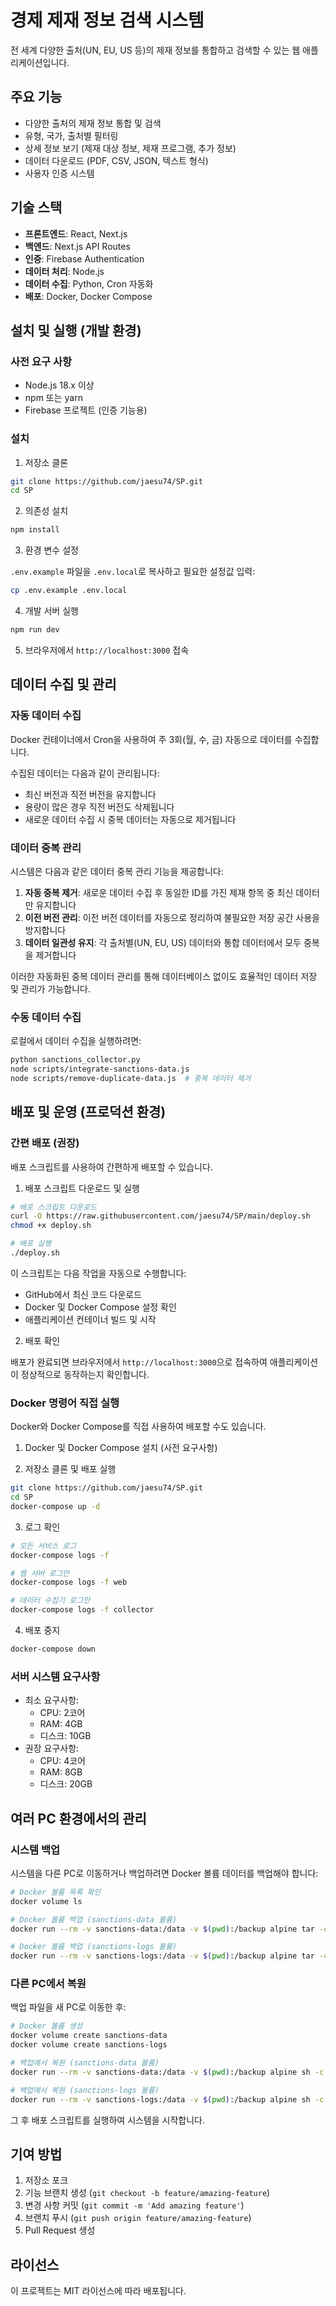 # 경제 제재 정보 검색 시스템

전 세계 다양한 출처(UN, EU, US 등)의 제재 정보를 통합하고 검색할 수 있는 웹 애플리케이션입니다.

## 주요 기능

- 다양한 출처의 제재 정보 통합 및 검색
- 유형, 국가, 출처별 필터링
- 상세 정보 보기 (제재 대상 정보, 제재 프로그램, 추가 정보)
- 데이터 다운로드 (PDF, CSV, JSON, 텍스트 형식)
- 사용자 인증 시스템

## 기술 스택

- **프론트엔드**: React, Next.js
- **백엔드**: Next.js API Routes
- **인증**: Firebase Authentication
- **데이터 처리**: Node.js
- **데이터 수집**: Python, Cron 자동화
- **배포**: Docker, Docker Compose

## 설치 및 실행 (개발 환경)

### 사전 요구 사항

- Node.js 18.x 이상
- npm 또는 yarn
- Firebase 프로젝트 (인증 기능용)

### 설치

1. 저장소 클론

```bash
git clone https://github.com/jaesu74/SP.git
cd SP
```

2. 의존성 설치

```bash
npm install
```

3. 환경 변수 설정

`.env.example` 파일을 `.env.local`로 복사하고 필요한 설정값 입력:

```bash
cp .env.example .env.local
```

4. 개발 서버 실행

```bash
npm run dev
```

5. 브라우저에서 `http://localhost:3000` 접속

## 데이터 수집 및 관리

### 자동 데이터 수집

Docker 컨테이너에서 Cron을 사용하여 주 3회(월, 수, 금) 자동으로 데이터를 수집합니다.

수집된 데이터는 다음과 같이 관리됩니다:
- 최신 버전과 직전 버전을 유지합니다
- 용량이 많은 경우 직전 버전도 삭제됩니다
- 새로운 데이터 수집 시 중복 데이터는 자동으로 제거됩니다

### 데이터 중복 관리

시스템은 다음과 같은 데이터 중복 관리 기능을 제공합니다:

1. **자동 중복 제거**: 새로운 데이터 수집 후 동일한 ID를 가진 제재 항목 중 최신 데이터만 유지합니다
2. **이전 버전 관리**: 이전 버전 데이터를 자동으로 정리하여 불필요한 저장 공간 사용을 방지합니다
3. **데이터 일관성 유지**: 각 출처별(UN, EU, US) 데이터와 통합 데이터에서 모두 중복을 제거합니다

이러한 자동화된 중복 데이터 관리를 통해 데이터베이스 없이도 효율적인 데이터 저장 및 관리가 가능합니다.

### 수동 데이터 수집

로컬에서 데이터 수집을 실행하려면:

```bash
python sanctions_collector.py
node scripts/integrate-sanctions-data.js
node scripts/remove-duplicate-data.js  # 중복 데이터 제거
```

## 배포 및 운영 (프로덕션 환경)

### 간편 배포 (권장)

배포 스크립트를 사용하여 간편하게 배포할 수 있습니다.

1. 배포 스크립트 다운로드 및 실행

```bash
# 배포 스크립트 다운로드
curl -O https://raw.githubusercontent.com/jaesu74/SP/main/deploy.sh
chmod +x deploy.sh

# 배포 실행
./deploy.sh
```

이 스크립트는 다음 작업을 자동으로 수행합니다:
- GitHub에서 최신 코드 다운로드
- Docker 및 Docker Compose 설정 확인
- 애플리케이션 컨테이너 빌드 및 시작

2. 배포 확인

배포가 완료되면 브라우저에서 `http://localhost:3000`으로 접속하여 애플리케이션이 정상적으로 동작하는지 확인합니다.

### Docker 명령어 직접 실행

Docker와 Docker Compose를 직접 사용하여 배포할 수도 있습니다.

1. Docker 및 Docker Compose 설치 (사전 요구사항)

2. 저장소 클론 및 배포 실행

```bash
git clone https://github.com/jaesu74/SP.git
cd SP
docker-compose up -d
```

3. 로그 확인

```bash
# 모든 서비스 로그
docker-compose logs -f

# 웹 서버 로그만
docker-compose logs -f web

# 데이터 수집기 로그만
docker-compose logs -f collector
```

4. 배포 중지

```bash
docker-compose down
```

### 서버 시스템 요구사항

- 최소 요구사항:
  - CPU: 2코어
  - RAM: 4GB
  - 디스크: 10GB
- 권장 요구사항:
  - CPU: 4코어
  - RAM: 8GB
  - 디스크: 20GB

## 여러 PC 환경에서의 관리

### 시스템 백업

시스템을 다른 PC로 이동하거나 백업하려면 Docker 볼륨 데이터를 백업해야 합니다:

```bash
# Docker 볼륨 목록 확인
docker volume ls

# Docker 볼륨 백업 (sanctions-data 볼륨)
docker run --rm -v sanctions-data:/data -v $(pwd):/backup alpine tar -czvf /backup/sanctions-data-backup.tar.gz /data

# Docker 볼륨 백업 (sanctions-logs 볼륨)
docker run --rm -v sanctions-logs:/data -v $(pwd):/backup alpine tar -czvf /backup/sanctions-logs-backup.tar.gz /data
```

### 다른 PC에서 복원

백업 파일을 새 PC로 이동한 후:

```bash
# Docker 볼륨 생성
docker volume create sanctions-data
docker volume create sanctions-logs

# 백업에서 복원 (sanctions-data 볼륨)
docker run --rm -v sanctions-data:/data -v $(pwd):/backup alpine sh -c "cd /data && tar -xzvf /backup/sanctions-data-backup.tar.gz --strip 1"

# 백업에서 복원 (sanctions-logs 볼륨)
docker run --rm -v sanctions-logs:/data -v $(pwd):/backup alpine sh -c "cd /data && tar -xzvf /backup/sanctions-logs-backup.tar.gz --strip 1"
```

그 후 배포 스크립트를 실행하여 시스템을 시작합니다.

## 기여 방법

1. 저장소 포크
2. 기능 브랜치 생성 (`git checkout -b feature/amazing-feature`)
3. 변경 사항 커밋 (`git commit -m 'Add amazing feature'`)
4. 브랜치 푸시 (`git push origin feature/amazing-feature`)
5. Pull Request 생성 

## 라이선스

이 프로젝트는 MIT 라이선스에 따라 배포됩니다. 